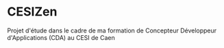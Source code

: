 # CESIZen
Projet d'étude dans le cadre de ma formation de Concepteur Développeur d'Applications (CDA) au CESI de Caen
